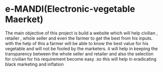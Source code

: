 # e-MANDI(Electronic-vegetable Maerket)

The main objective of this project is build a
website which will help civilian , retailer ,
whole seller and even the farmer to get the best from his inputs.
with the help of this a farmer will be able to know the best value for his 
vegetable and will not be fooled by the marketers. it will help in keeping 
the transparency between the whole seller and retailer and also the selection 
for civilian for his requirement become easy .so this will help in eradicating 
black marketing and inflation